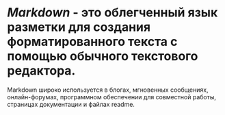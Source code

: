 # *Markdown* - это облегченный язык разметки для создания форматированного текста с помощью обычного текстового редактора. 
Markdown широко используется в блогах, мгновенных сообщениях, онлайн-форумах, программном обеспечении для совместной работы, страницах документации и файлах readme.

